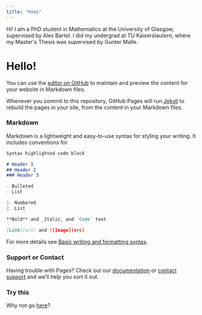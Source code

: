 ```yaml
---
title: "Home"
---
```


Hi! I am a PhD student in Mathematics at the University of Glasgow, supervised by Alex Bartel.
I did my undergrad at TU Kaiserslautern, where my Master's Thesis was supervised by Gunter Malle.

# Hello!

You can use the [editor on GitHub](https://github.com/robinammon/robinammon.github.io/edit/main/README.md) to maintain and preview the content for your website in Markdown files.

Whenever you commit to this repository, GitHub Pages will run [Jekyll](https://jekyllrb.com/) to rebuild the pages in your site, from the content in your Markdown files.

### Markdown

Markdown is a lightweight and easy-to-use syntax for styling your writing. It includes conventions for

```markdown
Syntax highlighted code block

# Header 1
## Header 2
### Header 3

- Bulleted
- List

1. Numbered
2. List

**Bold** and _Italic_ and `Code` text

[Link](url) and ![Image](src)
```

For more details see [Basic writing and formatting syntax](https://docs.github.com/en/github/writing-on-github/getting-started-with-writing-and-formatting-on-github/basic-writing-and-formatting-syntax).

<!---
### Jekyll Themes

Your Pages site will use the layout and styles from the Jekyll theme you have selected in your [repository settings](https://github.com/robinammon/robinammon.github.io/settings/pages). The name of this theme is saved in the Jekyll `_config.yml` configuration file.
-->

### Support or Contact

Having trouble with Pages? Check out our [documentation](https://docs.github.com/categories/github-pages-basics/) or [contact support](https://support.github.com/contact) and we’ll help you sort it out.

### Try this

Why not go [here](https://robinammon.github.io/research/)?

